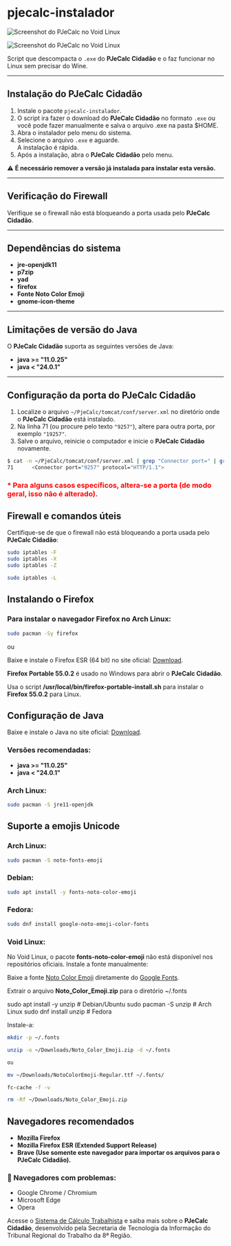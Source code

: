 # pjecalc-instalador

![Screenshot do PJeCalc no Void Linux](https://github.com/tuxslack/pjecalc-instalador/blob/c5879228eae8525c088b02cc2b2b65064b4651b5/usr/share/doc/pjecalc-instalador/tela-inicial_2025-04-17_00-10-25.png)  

![Screenshot do PJeCalc no Void Linux](https://github.com/tuxslack/pjecalc-instalador/blob/609bcf435db5059c684de993c7186af9cb26e0d3/usr/share/doc/pjecalc-instalador/PJeCalc_Void%20Linux_2025-04-16.png)  

Script que descompacta o `.exe` do **PJeCalc Cidadão** e o faz funcionar no Linux sem precisar do Wine.

---

## Instalação do PJeCalc Cidadão

1. Instale o pacote `pjecalc-instalador`.  
2. O script ira fazer o download do **PJeCalc Cidadão** no formato `.exe` ou você pode fazer manualmente e salva o arquivo .exe na pasta $HOME.  
3. Abra o instalador pelo menu do sistema.  
4. Selecione o arquivo `.exe` e aguarde.  
   A instalação é rápida.  
5. Após a instalação, abra o **PJeCalc Cidadão** pelo menu.

⚠️ **É necessário remover a versão já instalada para instalar esta versão.**

---

## Verificação do Firewall

Verifique se o firewall não está bloqueando a porta usada pelo **PJeCalc Cidadão**.

---

## Dependências do sistema

- **jre-openjdk11**  
- **p7zip**  
- **yad**  
- **firefox**  
- **Fonte Noto Color Emoji**  
- **gnome-icon-theme**  

---

## Limitações de versão do Java

O **PJeCalc Cidadão** suporta as seguintes versões de Java:
- **java >= "11.0.25"**  
- **java < "24.0.1"**

---

## Configuração da porta do PJeCalc Cidadão

1. Localize o arquivo `~/PjeCalc/tomcat/conf/server.xml` no diretório onde o **PJeCalc Cidadão** está instalado.
2. Na linha 71 (ou procure pelo texto `"9257"`), altere para outra porta, por exemplo `"19257"`.
3. Salve o arquivo, reinicie o computador e inicie o **PJeCalc Cidadão** novamente.

```bash
$ cat -n ~/PjeCalc/tomcat/conf/server.xml | grep "Connector port=" | grep "HTTP/1.1"
71      <Connector port="9257" protocol="HTTP/1.1">
```

### <span style="color:red;">* Para alguns casos específicos, altera-se a porta (de modo geral, isso não é alterado).</span>


## Firewall e comandos úteis

Certifique-se de que o firewall não está bloqueando a porta usada pelo **PJeCalc Cidadão**:

```bash
sudo iptables -F
sudo iptables -X
sudo iptables -Z

sudo iptables -L
```

## Instalando o Firefox

### Para instalar o navegador Firefox no Arch Linux:
```bash
sudo pacman -Sy firefox
```
ou 

Baixe e instale o  Firefox ESR (64 bit) no site oficial: [Download](https://www.mozilla.org/pt-BR/firefox/all/desktop-esr/linux64/pt-BR/).

**Firefox Portable 55.0.2** é usado no Windows para abrir o **PJeCalc Cidadão**.


Usa o script **/usr/local/bin/firefox-portable-install.sh** para instalar o **Firefox 55.0.2** para Linux.


## Configuração de Java

Baixe e instale o Java no site oficial: [Download](https://www.java.com/pt-BR/download/).

### Versões recomendadas:
- **java >= "11.0.25"**
- **java < "24.0.1"**

### Arch Linux:
```bash
sudo pacman -S jre11-openjdk
```


## Suporte a emojis Unicode

### Arch Linux:
```bash
sudo pacman -S noto-fonts-emoji
```

### Debian:
```bash
sudo apt install -y fonts-noto-color-emoji
```
### Fedora:
```bash
sudo dnf install google-noto-emoji-color-fonts
```

### Void Linux:

No Void Linux, o pacote **fonts-noto-color-emoji** não está disponível nos repositórios oficiais. Instale a fonte manualmente:

Baixe a  fonte [Noto Color Emoji](https://fonts.google.com/noto/specimen/Noto+Color+Emoji) diretamente do [Google Fonts](https://fonts.google.com/).

Extrair o arquivo **Noto_Color_Emoji.zip** para o diretório ~/.fonts

sudo apt install -y unzip  # Debian/Ubuntu
sudo pacman -S unzip    # Arch Linux
sudo dnf install unzip     # Fedora


Instale-a:

```bash
mkdir -p ~/.fonts

unzip -o ~/Downloads/Noto_Color_Emoji.zip -d ~/.fonts

ou

mv ~/Downloads/NotoColorEmoji-Regular.ttf ~/.fonts/

fc-cache -f -v

rm -Rf ~/Downloads/Noto_Color_Emoji.zip

```

## Navegadores recomendados

- **Mozilla Firefox**  
- **Mozilla Firefox ESR (Extended Support Release)**  
- **Brave (Use somente este navegador para importar os arquivos para o PJeCalc Cidadão).**  

### 🚫 Navegadores com problemas:
- Google Chrome / Chromium  
- Microsoft Edge  
- Opera  


Acesse o [Sistema de Cálculo Trabalhista](https://www.trt8.jus.br/pjecalc-cidadao) e saiba mais sobre o **PJeCalc Cidadão**, desenvolvido pela Secretaria de Tecnologia da Informação do Tribunal Regional do Trabalho da 8ª Região.
